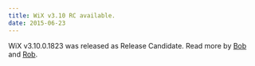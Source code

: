 ```yaml
---
title: WiX v3.10 RC available.
date: 2015-06-23
---
```


WiX v3.10.0.1823 was released as Release Candidate. Read more by <a href='http://www.joyofsetup.com/2015/06/23/wix-v3-10-release-candidate-build-available/'>Bob</a> and <a href='http://robmensching.com/blog/posts/2015/6/23/wix-v3.10-release-candidate/'>Rob</a>.
